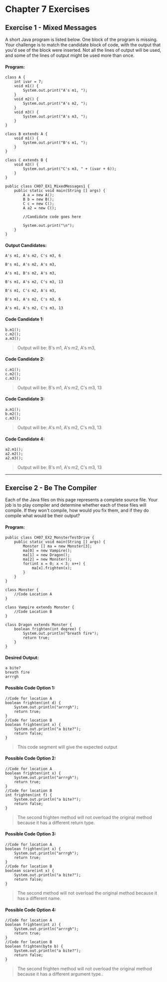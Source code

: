 Chapter 7 Exercises
===================

Exercise 1 - Mixed Messages
---------------------------

A short Java program is listed below.  One block of the program is missing.  Your challenge is to match the candidate block of code, with the output that you'd see of the block were inserted.  Not all the lines of output will be used, and some of the lines of output might be used more than once.

#### Program: ####

<!-- language: java -->

    class A {
	    int ivar = 7;
	    void m1() {
		    System.out.print("A's m1, ");
	    }
	    void m2() {
		    System.out.print("A's m2, ");
	    }
	    void m3() {
		    System.out.print("A's m3, ");
	    }
    }
    
    class B extends A {
	    void m1() {
		    System.out.print("B's m1, ");
	    }
    }
    
    class C extends B {
	    void m3() {
		    System.out.print("C's m3, " + (ivar + 6));
	    }
    }
    
    public class CH07_EX1_MixedMessages1 {
	    public static void main(String [] args) {
		    A a = new A();
		    B b = new B();
		    C c = new C();
		    A a2 = new C();
    
		    //Candidate code goes here
    
		    System.out.print("\n");
	    }
    }


#### Output Candidates: ####

<!-- language: txt -->

    A's m1, A's m2, C's m3, 6

<!-- language: txt -->

    B's m1, A's m2, A's m3,

<!-- language: txt -->

    A's m1, B's m2, A's m3,

<!-- language: txt -->

    B's m1, A's m2, C's m3, 13

<!-- language: txt -->

    B's m1, C's m2, A's m3,

<!-- language: txt -->

    B's m1, A's m2, C's m3, 6

<!-- language: txt -->

    A's m1, A's m2, C's m3, 13

#### Code Candidate 1: ####

<!-- language: java -->

    b.m1();
    c.m2();
    a.m3();

>Output will be: B's m1, A's m2, A's m3,

#### Code Candidate 2: ####

<!-- language: java -->

    c.m1();
    c.m2();
    c.m3();

>Output will be: B's m1, A's m2, C's m3, 13

#### Code Candidate 3: ####

<!-- language: java -->

    a.m1();
    b.m2();
    c.m3();

>Output will be: A's m1, A's m2, C's m3, 13

#### Code Candidate 4: ####

<!-- language: java -->

    a2.m1();
    a2.m2();
    a2.m3();

>Output will be: B's m1, A's m2, C's m3, 13

- - -

Exercise 2 - Be The Compiler
----------------------------

Each of the Java files on this page represents a complete source file.  Your job is to play compiler and determine whether each of these files will compile.  If they won't compile, how would you fix them, and if they do compile what would be their output?

#### Program: ####

<!-- language: java -->

    public class CH07_EX2_MonsterTestDrive {
	    public static void main(String [] args) {
		    Monster [] ma = new Monster[3];
		    ma[0] = new Vampire();
		    ma[1] = new Dragon();
		    ma[2] = new Monster();
		    for(int x = 0; x < 3; x++) {
			    ma[x].frighten(x);
		    }
	    }
    }
    
    class Monster {
	    //Code Location A
    }
    
    class Vampire extends Monster {
	    //Code Location B
    }
    
    class Dragon extends Monster {
	    boolean frighten(int degree) {
		    System.out.println("breath fire");
		    return true;
	    }
    }

#### Desired Output: ####

<!-- language: txt -->

    a bite?
    breath fire
    arrrgh

#### Possible Code Option 1: ####

<!-- language: java -->

    //Code for location A
    boolean frighten(int d) {
	    System.out.println("arrrgh");
	    return true;
    }
    //Code for location B
    boolean frighten(int x) {
	    System.out.println("a bite?");
	    return false;
    }

>This code segment will give the expected output

#### Possible Code Option 2: ####

<!-- language: java -->

    //Code for location A
    boolean frighten(int x) {
	    System.out.println("arrrgh");
	    return true;
    }
    //Code for location B
    int frighten(int f) {
	    System.out.println("a bite?");
	    return false;
    }

>The second frighten method will not overload the original method because it has a different return type.

#### Possible Code Option 3: ####

<!-- language: java -->

    //Code for location A
    boolean frighten(int x) {
	    System.out.println("arrrgh");
	    return true;
    }
    //Code for location B
    boolean scare(int x) {
	    System.out.println("a bite?");
	    return false;
    }

>The second method will not overload the original method because it has a different name.

#### Possible Code Option 4: ####

<!-- language: java -->

    //Code for location A
    boolean frighten(int z) {
	    System.out.println("arrrgh");
	    return true;
    }
    //Code for location B
    boolean frighten(byte b) {
	    System.out.println("a bite?");
	    return false;
    }

>The second frighten method will not overload the original method because it has a different argument type.. 
